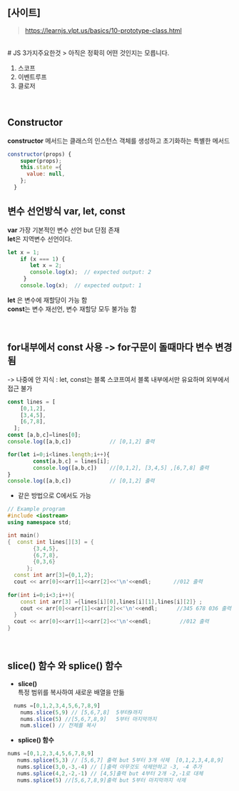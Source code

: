 ## [사이트]
> https://learnjs.vlpt.us/basics/10-prototype-class.html

<br>
# JS 3가지주요한것 
> 아직은 정확히 어떤 것인지는 모릅니다.

1. 스코프
2. 이벤트루프
3. 클로저


<br>

## Constructor

__constructor__ 메서드는 클래스의 인스턴스 객체를 생성하고 초기화하는 특별한 메서드

```javascript
constructor(props) {
    super(props);
    this.state ={
      value: null, 
    };
  }
```

## 변수 선언방식 var, let, const

**var** 가장 기본적인 변수 선언 but 단점 존재  
**let**은 지역변수 선언이다.

```javascript
let x = 1;
    if (x === 1) {
       let x = 2;
       console.log(x);  // expected output: 2
     }
    console.log(x);  // expected output: 1
```
**let** 은 변수에 재할당이 가능 함  
**const**는 변수 재선언, 변수 재할당 모두 불가능 함

<br>

## for내부에서 const 사용 -> for구문이 돌때마다 변수 변경 됨

  -> 나중에 안 지식 : let, const는 블록 스코프여서 블록 내부에서만 유요하며 외부에서 접근 불가

```javascript
const lines = [
    [0,1,2],
    [3,4,5],
    [6,7,8],
  ];
const [a,b,c]=lines[0];
console.log([a,b,c])            // [0,1,2] 출력

for(let i=0;i<lines.length;i++){
        const[a,b,c] = lines[i];
        console.log([a,b,c])    //[0,1,2], [3,4,5] ,[6,7,8] 출력
}
console.log([a,b,c])            // [0,1,2] 출력
```

* 같은 방법으로 C에서도 가능

```cpp
// Example program
#include <iostream>
using namespace std;

int main()
{  const int lines[][3] = {
        {3,4,5},
        {6,7,8},
        {0,3,6}
      };
  const int arr[3]={0,1,2};
  cout << arr[0]<<arr[1]<<arr[2]<<'\n'<<endl;       //012 출력
  
for(int i=0;i<3;i++){
    const int arr[3] ={lines[i][0],lines[i][1],lines[i][2]} ;  
    cout << arr[0]<<arr[1]<<arr[2]<<'\n'<<endl;      //345 678 036 출력
  }
  cout << arr[0]<<arr[1]<<arr[2]<<'\n'<<endl;         //012 출력
}
```
<br>

## slice() 함수 와 splice() 함수
* **slice()**  
특정 범위를 복사하여 새로운 배열을 만듦  
```javascript
  nums =[0,1,2,3,4,5,6,7,8,9]
    nums.slice(5,9) // [5,6,7,8]  5부터9까지
    nums.slice(5) //[5,6,7,8,9]   5부터 마지막까지
    num.slice() // 전체를 복사 
```

* **splice() 함수**   
```javascript
nums =[0,1,2,3,4,5,6,7,8,9]
   nums.splice(5,3) // [5,6,7] 출력 but 5부터 3개 삭제  [0,1,2,3,4,8,9]
   nums.splice(3,0,-3,-4) // []출력 아무것도 삭제안하고 -3, -4 추가
   nums.splice(4,2,-2,-1) // [4,5]출력 but 4부터 2개 -2,-1로 대체
   nums.splice(5) //[5,6,7,8,9]출력 but 5부터 마지막까지 삭제
```


